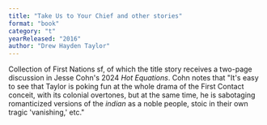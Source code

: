 ```yaml
---
title: "Take Us to Your Chief and other stories"
format: "book"
category: "t"
yearReleased: "2016"
author: "Drew Hayden Taylor"
---
```

Collection of First Nations sf, of which the title story receives a two-page discussion in Jesse Cohn's 2024 _Hot Equations_. Cohn notes that "It's easy to see that Taylor is poking fun at the whole drama of the First Contact conceit, with its colonial overtones, but at the same time, he is sabotaging romanticized versions of the _indian_ as a noble people, stoic in their own tragic 'vanishing,' etc."

